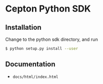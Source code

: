 Cepton Python SDK
=================

## Installation

Change to the python sdk directory, and run

```sh
$ python setup.py install --user
```

## Documentation

- `docs/html/index.html`
